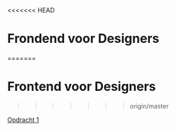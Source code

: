 <<<<<<< HEAD
# Frondend voor Designers
=======
# Frontend voor Designers
>>>>>>> origin/master

[Opdracht 1](https://annedegroot.github.io/fevd/opdracht1/)
